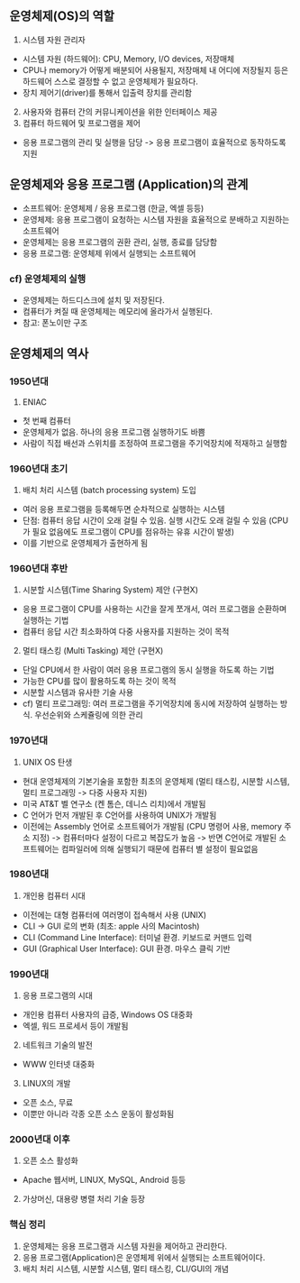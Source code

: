 ## 운영체제(OS)의 역할
1. 시스템 자원 관리자
- 시스템 자원 (하드웨어): CPU, Memory, I/O devices, 저장매체
- CPU나 memory가 어떻게 배분되어 사용될지, 저장매체 내 어디에 저장될지 등은 하드웨어 스스로 결정할 수 없고 운영체제가 필요하다.
- 장치 제어기(driver)를 통해서 입출력 장치를 관리함
2. 사용자와 컴퓨터 간의 커뮤니케이션을 위한 인터페이스 제공
3. 컴퓨터 하드웨어 및 프로그램을 제어
- 응용 프로그램의 관리 및 실행을 담당 -> 응용 프로그램이 효율적으로 동작하도록 지원

## 운영체제와 응용 프로그램 (Application)의 관계
- 소프트웨어: 운영체제 / 응용 프로그램 (한글, 엑셀 등등)
- 운영체제: 응용 프로그램이 요청하는 시스템 자원을 효율적으로 분배하고 지원하는 소프트웨어
- 운영체제는 응용 프로그램의 권환 관리, 실행, 종료를 담당함
- 응용 프로그램: 운영체제 위에서 실행되는 소프트웨어

### cf) 운영체제의 실행
- 운영체제는 하드디스크에 설치 및 저장된다.
- 컴퓨터가 켜질 때 운영체제는 메모리에 올라가서 실행된다.
- 참고: 폰노이만 구조

## 운영체제의 역사

### 1950년대
1. ENIAC
- 첫 번째 컴퓨터
- 운영체제가 없음. 하나의 응용 프로그램 실행하기도 바쁨
- 사람이 직접 배선과 스위치를 조정하여 프로그램을 주기억장치에 적재하고 실행함

### 1960년대 초기
1. 배치 처리 시스템 (batch processing system) 도입
- 여러 응용 프로그램을 등록해두면 순차적으로 실행하는 시스템
- 단점: 컴퓨터 응답 시간이 오래 걸릴 수 있음. 실행 시간도 오래 걸릴 수 있음 (CPU가 필요 없음에도 프로그램이 CPU를 점유하는 유휴 시간이 발생)
- 이를 기반으로 운영체제가 출현하게 됨

### 1960년대 후반
1. 시분할 시스템(Time Sharing System) 제안 (구현X)
- 응용 프로그램이 CPU를 사용하는 시간을 잘게 쪼개서, 여러 프로그램을 순환하며 실행하는 기법
- 컴퓨터 응답 시간 최소화하여 다중 사용자를 지원하는 것이 목적
2. 멀티 태스킹 (Multi Tasking) 제안 (구현X)
- 단일 CPU에서 한 사람이 여러 응용 프로그램의 동시 실행을 하도록 하는 기법
- 가능한 CPU를 많이 활용하도록 하는 것이 목적
- 시분할 시스템과 유사한 기술 사용
- cf) 멀티 프로그래밍: 여러 프로그램을 주기억장치에 동시에 저장하여 실행하는 방식. 우선순위와 스케쥴링에 의한 관리

### 1970년대
1. UNIX OS 탄생
- 현대 운영체제의 기본기술을 포함한 최초의 운영체제 (멀티 태스킹, 시분할 시스템, 멀티 프로그래밍 -> 다중 사용자 지원)
- 미국 AT&T 벨 연구소 (켄 톰슨, 데니스 리치)에서 개발됨
- C 언어가 먼저 개발된 후 C언어를 사용하여 UNIX가 개발됨
- 이전에는 Assembly 언어로 소프트웨어가 개발됨 (CPU 명령어 사용, memory 주소 지정) -> 컴퓨터마다 설정이 다르고 복잡도가 높음 -> 반면 C언어로 개발된 소프트웨어는 컴파일러에 의해 실행되기 때문에 컴퓨터 별 설정이 필요없음

### 1980년대
1. 개인용 컴퓨터 시대
- 이전에는 대형 컴퓨터에 여러명이 접속해서 사용 (UNIX)
- CLI -> GUI 로의 변화 (최초: apple 사의 Macintosh)
- CLI (Command Line Interface): 터미널 환경. 키보드로 커맨드 입력
- GUI (Graphical User Interface): GUI 환경. 마우스 클릭 기반

### 1990년대
1. 응용 프로그램의 시대
- 개인용 컴퓨터 사용자의 급증, Windows OS 대중화
- 엑셀, 워드 프로세서 등이 개발됨
2. 네트워크 기술의 발전
- WWW 인터넷 대중화
3. LINUX의 개발
- 오픈 소스, 무료
- 이뿐만 아니라 각종 오픈 소스 운동이 활성화됨

### 2000년대 이후
1. 오픈 소스 활성화
- Apache 웹서버, LINUX, MySQL, Android 등등
2. 가상머신, 대용량 병렬 처리 기술 등장

### 핵심 정리
1. 운영체제는 응용 프로그램과 시스템 자원을 제어하고 관리한다.
2. 응용 프로그램(Application)은 운영체제 위에서 실행되는 소프트웨어이다.
3. 배치 처리 시스템, 시분할 시스템, 멀티 태스킹, CLI/GUI의 개념
